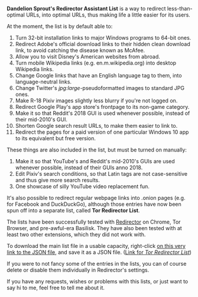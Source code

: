 <b>Dandelion Sprout's Redirector Assistant List</b> is a way to redirect less-than-optimal URLs, into optimal URLs, thus making life a little easier for its users.

At the moment, the list is by default able to:
1) Turn 32-bit installation links to major Windows programs to 64-bit ones.
2) Redirect Adobe's official download links to their hidden clean download link, to avoid catching the disease known as McAfee.
3) Allow you to visit Disney's American websites from abroad.
4) Turn mobile Wikipedia links (e.g. en.m.wikipedia.org) into desktop Wikipedia links.
5) Change Google links that have an English language tag to them, into language-neutral links.
6) Change Twitter's _jpg:large_-pseudoformatted images to standard JPG ones.
7) Make R-18 Pixiv images slightly less blurry if you're not logged on.
8) Redirect Google Play's app store's frontpage to its non-game category.
9) Make it so that Reddit's 2018 GUI is used whenever possible, instead of their mid-2010's GUI.
10) Shorten Google search result URLs, to make them easier to link to.
11) Redirect the pages for a paid version of one particular Windows 10 app to its equivalent but free version.

These things are also included in the list, but must be turned on manually:
1) Make it so that YouTube's and Reddit's mid-2010's GUIs are used whenever possible, instead of their GUIs anno 2018.
2) Edit Pixiv's search conditions, so that Latin tags are not case-sensitive and thus give more search results.
3) One showcase of silly YouTube video replacement fun.

It's also possible to redirect regular webpage links into .onion pages (e.g. for Facebook and DuckDuckGo), although those entries have now been spun off into a separate list, called <b>Tor Redirector List</b>.

The lists have been successfully tested with [Redirector](https://einaregilsson.com/redirector/) on Chrome, Tor Browser, and pre-awful-era Basilisk. They have also been tested with at least two other extensions, which they did not work with.

To download the main list file in a usable capacity, right-click [on this very link to the JSON file](https://raw.githubusercontent.com/DandelionSprout/adfilt/master/Dandelion%20Sprout-s%20Redirector%20Assistant%20List/DandelionSproutRedirectorList.json), and save it as a JSON file. ([Link for *Tor Redirector List*](https://raw.githubusercontent.com/DandelionSprout/adfilt/master/Dandelion%20Sprout-s%20Redirector%20Assistant%20List/TorRedirectorList.json))

If you were to not fancy some of the entries in the lists, you can of course delete or disable them individually in Redirector's settings.

If you have any requests, wishes or problems with this lists, or just want to say hi to me, feel free to tell me about it.
